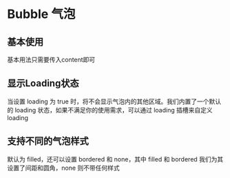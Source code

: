# Bubble 气泡

## 基本使用

基本用法只需要传入content即可

<demo vue="../example/bubble/Basic.vue" />

## 显示Loading状态

当设置 loading 为 true 时，将不会显示气泡内的其他区域。我们内置了一个默认的 loading 状态，如果不满足你的使用需求，可以通过 loading 插槽来自定义 loading

<demo vue="../example/bubble/Loading.vue" />

## 支持不同的气泡样式

默认为 filled，还可以设置 bordered 和 none，其中 filled 和 bordered 我们为其设置了间距和圆角，none 则不带任何样式

<demo vue="../example/bubble/Variant.vue" />
